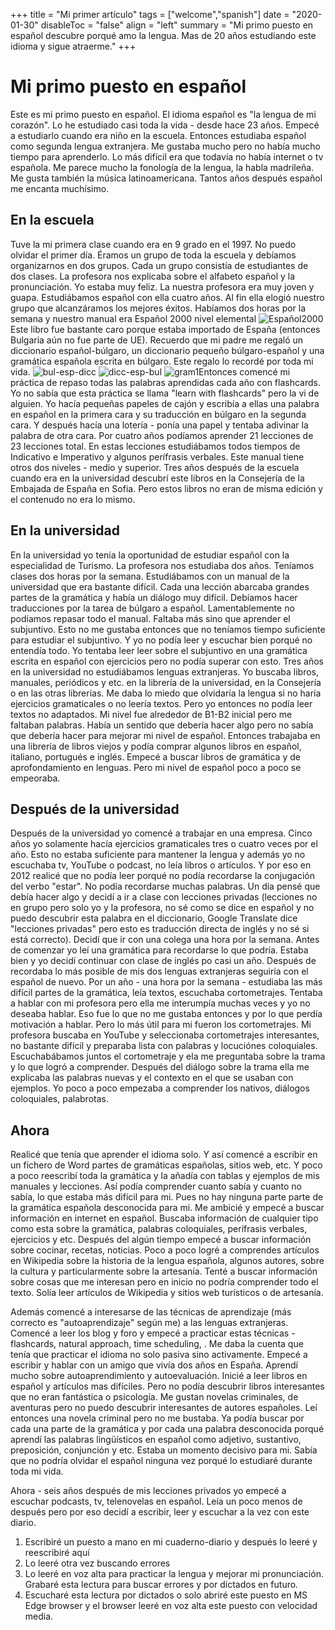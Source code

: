 +++
title = "Mi primer artículo"
tags = ["welcome","spanish"]
date = "2020-01-30"
disableToc = "false"
align = "left"
summary = "Mi primo puesto en español descubre porqué amo la lengua. Mas de 20 años estudiando este idioma y sigue atraerme."
+++

# Mi primo puesto en español

Este es mi primo puesto en español. El idioma español es "la lengua de mi corazón". Lo he estudiado casi toda la vida - desde hace 23 años. Empecé a estudiarlo cuando era niño en la escuela. Entonces estudiaba español como segunda lengua extranjera. Me gustaba mucho pero no había mucho tiempo para aprenderlo. Lo más difícil era que todavía no había internet o tv española. Me parece mucho la fonología de la lengua, la habla madrileña. Me gusta también la música latinoamericana. Tantos años después español me encanta muchísimo.

## En la escuela

Tuve la mi primera clase cuando era en 9 grado en el 1997. No puedo olvidar el primer día. Éramos un grupo de toda la escuela y debíamos organizarnos en dos grupos. Cada un grupo consistía de estudiantes de dos clases. La profesora nos explicaba sobre el alfabeto español y la pronunciación. Yo estaba muy feliz. La nuestra profesora era muy joven y guapa. Estudiábamos español con ella cuatro años. Al fin ella elogió nuestro grupo que alcanzáramos los mejores éxitos. Habíamos dos horas por la semana y nuestro manual era Español 2000 nivel elemental
![Español2000](/espanol2000.jpg#left)
Este libro fue bastante caro porque estaba importado de España (entonces Bulgaria aún no fue parte de UE). Recuerdo que mi padre me regaló un diccionario español-búlgaro, un diccionario pequeño búlgaro-español y una gramática española escrita en búlgaro. Este regalo lo recordé por toda mi vida.
![bul-esp-dicc](/diccionario-bulgaro-espanol-pequeno.jpg#left)
![dicc-esp-bul](/diccionario-espanol-bulgaro.jpg)
![gram1](/mi-primera-gramatica-espanola.jpg)Entonces comencé mi práctica de repaso todas las palabras aprendidas cada año con flashcards. Yo no sabía que esta práctica se llama "learn with flashcards" pero la vi de alguien. Yo hacía pequeñas papeles de cajón y escribía a ellas una palabra en español en la primera cara y su traducción en búlgaro en la segunda cara. Y después hacía una lotería - ponía una papel y tentaba adivinar la palabra de otra cara. Por cuatro años podíamos aprender 21 lecciones de 23 lecciones total. En estas lecciones estudiábamos todos tiempos de Indicativo e Imperativo y algunos perífrasis verbales. Este manual tiene otros dos niveles - medio y superior. Tres años después de la escuela cuando era en la universidad descubrí este libros en la Consejería de la Embajada de España en Sofia. Pero estos libros no eran de misma edición y el contenudo no era lo mismo.

## En la universidad

En la universidad yo tenía la oportunidad de estudiar español con la especialidad de Turismo. La profesora nos estudiaba dos años. Teníamos clases dos horas por la semana. Estudiábamos con un manual de la universidad que era bastante difícil. Cada una lección abarcaba grandes partes de la gramática y había un diálogo muy difícil. Debíamos hacer traducciones por la tarea de búlgaro a español. Lamentablemente no podíamos repasar todo el manual. Faltaba más sino que aprender el subjuntivo. Esto no me gustaba entonces que no teníamos tiempo suficiente para estudiar el subjuntivo. Y yo no podía leer y escuchar bien porqué no entendía todo. Yo tentaba leer leer sobre el subjuntivo en una gramática escrita en español con ejercicios pero no podía superar con esto. Tres años en la universidad no estudiábamos lenguas extranjeras. Yo buscaba libros, manuales, periódicos y etc. en la librería de la universidad, en la Consejería o en las otras librerías. Me daba lo miedo que olvidaría la lengua si no haría ejercicios gramaticales o no leería textos. Pero yo entonces no podía leer textos no adaptados. Mi nivel fue alrededor de B1-B2 inicial pero me faltaban palabras. Había un sentido que debería hacer algo pero no sabía que debería hacer para mejorar mi nivel de español. Entonces trabajaba en una librería de libros viejos y podía comprar algunos libros en español, italiano, portugués e inglés. Empecé a buscar libros de gramática y de aprofondamiento en lenguas. Pero mi nivel de español poco a poco se empeoraba.

## Después de la universidad

Después de la universidad yo comencé a trabajar en una empresa. Cinco años yo solamente hacía ejercicios gramaticales tres o cuatro veces por el año. Esto no estaba suficiente para mantener la lengua y además yo no escuchaba tv, YouTube o podcast, no leía libros o artículos. Y por eso en 2012 realicé que no podía leer porqué no podía recordarse la conjugación del verbo "estar". No podía recordarse muchas palabras. Un día pensé que debía hacer algo y decidí a ir a clase con lecciones privadas (lecciones no en grupo pero solo yo y la profesora, no sé como se dice en español y no puedo descubrir esta palabra en el diccionario, Google Translate dice "lecciones privadas" pero esto es traducción directa de inglés y no sé si está correcto). Decidí que ir con una colega una hora por la semana. Antes de comenzar yo leí una gramática para recordarse lo que podría. Estaba bien y yo decidí continuar con clase de inglés po casi un año. Después de recordaba lo más posible de mis dos lenguas extranjeras seguiría con el español de nuevo. Por un año - una hora por la semana - estudiaba las más difícil partes de la gramática, leía textos, escuchaba cortometrajes. Tentaba a hablar con mi profesora pero ella me interumpía muchas veces y yo no deseaba hablar. Eso fue lo que no me gustaba entonces y por lo que perdía motivación a hablar. Pero lo más útil para mi fueron los cortometrajes. Mi profesora buscaba en YouTube y seleccionaba cortometrajes interesantes, no bastante difícil y preparaba lista con palabras y locuciónes coloquiales. Escuchabábamos juntos el cortometraje y ela me preguntaba sobre la trama y lo que logró a comprender. Después del diálogo sobre la trama ella me explicaba las palabras nuevas y el contexto en el que se usaban con ejemplos. Yo poco a poco empezaba a comprender los nativos, diálogos coloquiales, palabrotas.

## Ahora

Realicé que tenía que aprender el idioma solo. Y así comencé a escribir en un fichero de Word partes de gramáticas españolas, sitios web, etc. Y poco a poco reescribí toda la gramática y la añadía con tablas y ejemplos de mis manuales y lecciones. Así podía comprender cuanto sabía y cuanto no sabía, lo que estaba más difícil para mi. Pues no hay ninguna parte parte de la gramática española desconocida para mi. Me ambicié y empecé a buscar información en internet en español. Buscaba información de cualquier tipo como esta sobre la gramática, palabras coloquiales, perífrasis verbales, ejercicios y etc. Después del algún tiempo empecé a buscar información sobre cocinar, recetas, noticias. Poco a poco logré a comprendes artículos en Wikipedia sobre la historia de la lengua española, algunos autores, sobre la cultura y particularmente sobre la artesanía. Tenté a buscar información sobre cosas que me interesan pero en inicio no podría comprender todo el texto. Solía leer artículos de Wikipedia y sitios web turísticos o de artesanía.

Además comencé a interesarse de las técnicas de aprendizaje (más correcto es "autoaprendizaje" según me) a las lenguas extranjeras. Comencé a leer los blog y foro y empecé a practicar estas técnicas - flashcards, natural approach, time scheduling, . Me daba la cuenta que tenía que practicar el idioma no solo pasiva sino activamente. Empecé a escribir y hablar con un amigo que vivía dos años en España. Aprendí mucho sobre autoaprendimiento y autoevaluación. Inicié a leer libros en español y artículos mas difíciles. Pero no podía descubrir libros interesantes que no eran fantástica o psicología. Me gustan novelas criminales, de aventuras pero no puedo descubrir interesantes de autores españoles. Leí entonces una novela criminal pero no me bustaba. Ya podía buscar por cada una parte de la gramática y por cada una palabra desconocida porqué aprendí las palabras lingüísticos en español como adjetivo, sustantivo, preposición, conjunción y etc. Estaba un momento decisivo para mi. Sabía que no podría olvidar el español ninguna vez porqué lo estudiaré durante toda mi vida.

Ahora - seis años después de mis lecciones privados yo empecé a escuchar podcasts, tv, telenovelas en español. Leía un poco menos de después pero por eso decidí a escribir, leer y escuchar a la vez con este diario.
1. Escribiré un puesto a mano en mi cuaderno-diario y después lo leeré y reescribiré aquí
2. Lo leeré otra vez buscando errores
3. Lo leeré en voz alta para practicar la lengua y mejorar mi pronunciación. Grabaré esta lectura para buscar errores y por dictados en futuro.
4. Escucharé esta lectura por dictados o solo abriré este puesto en MS Edge browser y el browser leeré en voz alta este puesto con velocidad media.
